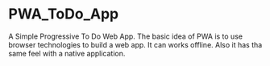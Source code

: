 # PWA_ToDo_App
A Simple Progressive To Do Web App. The basic idea of PWA is to use browser technologies to build a web app.
It can works offline. Also it has tha same feel with a native application. 

